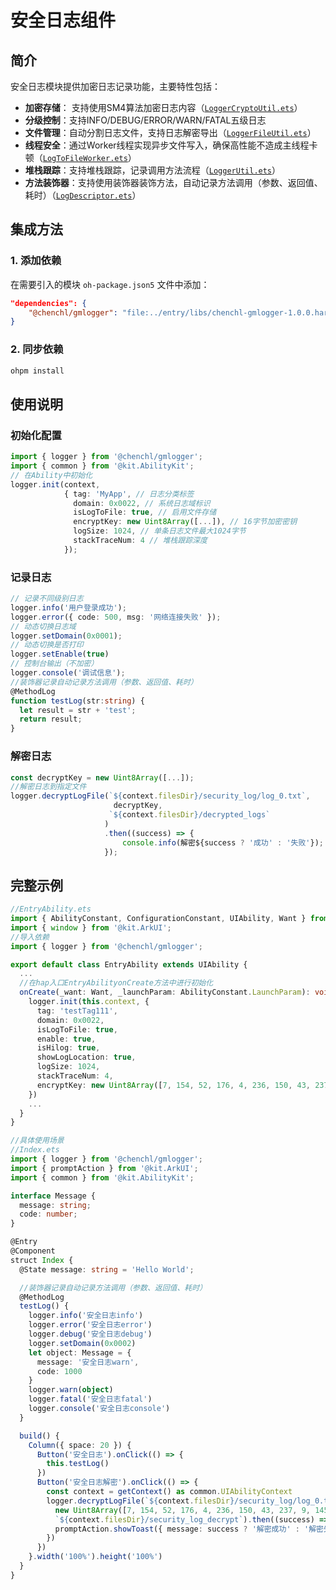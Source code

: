 # 安全日志组件

## 简介
安全日志模块提供加密日志记录功能，主要特性包括：
- **加密存储**： 支持使用SM4算法加密日志内容（[`LoggerCryptoUtil.ets`](file://gmlogger/src/main/ets/components/security/logger/LoggerCryptoUtil.ets#L69-L125)）
- **分级控制**：支持INFO/DEBUG/ERROR/WARN/FATAL五级日志
- **文件管理**：自动分割日志文件，支持日志解密导出（[`LoggerFileUtil.ets`](file://gmlogger/src/main/ets/components/security/logger/LoggerFileUtil.ets#L140-L190)）
- **线程安全**：通过Worker线程实现异步文件写入，确保高性能不造成主线程卡顿（[`LogToFileWorker.ets`](file://gmlogger/src/main/ets/workers/LogToFileWorker.ets#L0-L51)）
- **堆栈跟踪**：支持堆栈跟踪，记录调用方法流程（[`LoggerUtil.ets`](file://gmlogger/src/main/ets/components/security/logger/LoggerUtil.ets#L0-L51)）
- **方法装饰器**：支持使用装饰器装饰方法，自动记录方法调用（参数、返回值、耗时）（[`LogDescriptor.ets`](file://gmlogger/src/main/ets/components/security/logger/LogDescriptor.ets#L0-L40)）
## 集成方法

### 1. 添加依赖

在需要引入的模块 `oh-package.json5` 文件中添加：

```json
"dependencies": { 
    "@chenchl/gmlogger": "file:../entry/libs/chenchl-gmlogger-1.0.0.har" 
}
```

### 2. 同步依赖

```bash
ohpm install
```
## 使用说明

### 初始化配置

```typescript
import { logger } from '@chenchl/gmlogger'; 
import { common } from '@kit.AbilityKit';
// 在Ability中初始化 
logger.init(context, 
            { tag: 'MyApp', // 日志分类标签 
              domain: 0x0022, // 系统日志域标识 
              isLogToFile: true, // 启用文件存储 
              encryptKey: new Uint8Array([...]), // 16字节加密密钥 
              logSize: 1024, // 单条日志文件最大1024字节 
              stackTraceNum: 4 // 堆栈跟踪深度 
            });
```

### 记录日志

```typescript
// 记录不同级别日志 
logger.info('用户登录成功'); 
logger.error({ code: 500, msg: '网络连接失败' });
// 动态切换日志域 
logger.setDomain(0x0001);
// 动态切换是否打印
logger.setEnable(true)
// 控制台输出（不加密） 
logger.console('调试信息');
//装饰器记录自动记录方法调用（参数、返回值、耗时）
@MethodLog
function testLog(str:string) {
  let result = str + 'test';
  return result;
}
```

### 解密日志

```typescript
const decryptKey = new Uint8Array([...]); 
//解密日志到指定文件
logger.decryptLogFile(`${context.filesDir}/security_log/log_0.txt`, 
                       decryptKey, 
                      `${context.filesDir}/decrypted_logs` 
                     )
                     .then((success) => { 
                         console.info(解密${success ? '成功' : '失败'}); 
					 });
```

## 完整示例

```typescript
//EntryAbility.ets
import { AbilityConstant, ConfigurationConstant, UIAbility, Want } from '@kit.AbilityKit';
import { window } from '@kit.ArkUI';
//导入依赖
import { logger } from '@chenchl/gmlogger';

export default class EntryAbility extends UIAbility {
  ...
  //在hap入口EntryAbilityonCreate方法中进行初始化
  onCreate(_want: Want, _launchParam: AbilityConstant.LaunchParam): void {
    logger.init(this.context, {
      tag: 'testTag111',
      domain: 0x0022,
      isLogToFile: true,
      enable: true,
      isHilog: true,
      showLogLocation: true,
      logSize: 1024,
      stackTraceNum: 4,
      encryptKey: new Uint8Array([7, 154, 52, 176, 4, 236, 150, 43, 237, 9, 145, 166, 141, 174, 224, 131])
    })
    ...
  }
}

//具体使用场景
//Index.ets
import { logger } from '@chenchl/gmlogger';
import { promptAction } from '@kit.ArkUI';
import { common } from '@kit.AbilityKit';

interface Message {
  message: string;
  code: number;
}

@Entry
@Component
struct Index {
  @State message: string = 'Hello World';

  //装饰器记录自动记录方法调用（参数、返回值、耗时）
  @MethodLog
  testLog() {
    logger.info('安全日志info')
    logger.error('安全日志error')
    logger.debug('安全日志debug')
    logger.setDomain(0x0002)
    let object: Message = {
      message: '安全日志warn',
      code: 1000
    }
    logger.warn(object)
    logger.fatal('安全日志fatal')
    logger.console('安全日志console')
  }

  build() {
    Column({ space: 20 }) {
      Button('安全日志').onClick(() => {
        this.testLog()
      })
      Button('安全日志解密').onClick(() => {
        const context = getContext() as common.UIAbilityContext
        logger.decryptLogFile(`${context.filesDir}/security_log/log_0.txt`,
          new Uint8Array([7, 154, 52, 176, 4, 236, 150, 43, 237, 9, 145, 166, 141, 174, 224, 131]),
          `${context.filesDir}/security_log_decrypt`).then((success) => {
          promptAction.showToast({ message: success ? '解密成功' : '解密失败' })
        })
      })
    }.width('100%').height('100%')
  }
}
```

